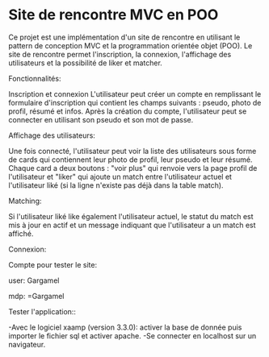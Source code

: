 # Site de rencontre MVC en POO

Ce projet est une implémentation d'un site de rencontre en utilisant le pattern de conception MVC et la programmation orientée objet (POO). Le site de rencontre permet l'inscription, la connexion, l'affichage des utilisateurs et la possibilité de liker et matcher.

Fonctionnalités:

Inscription et connexion
L'utilisateur peut créer un compte en remplissant le formulaire d'inscription qui contient les champs suivants : pseudo, photo de profil, résumé et infos. Après la création du compte, l'utilisateur peut se connecter en utilisant son pseudo et son mot de passe.

Affichage des utilisateurs:

Une fois connecté, l'utilisateur peut voir la liste des utilisateurs sous forme de cards qui contiennent leur photo de profil, leur pseudo et leur résumé. Chaque card a deux boutons : "voir plus" qui renvoie vers la page profil de l'utilisateur et "liker" qui ajoute un match entre l'utilisateur actuel et l'utilisateur liké (si la ligne n'existe pas déjà dans la table match).

Matching:

Si l'utilisateur liké like également l'utilisateur actuel, le statut du match est mis à jour en actif et un message indiquant que l'utilisateur a un match est affiché.

Connexion:

Compte pour tester le site:

user: Gargamel

mdp: =Gargamel

Tester l'application::

-Avec le logiciel xaamp (version 3.3.0): activer la base de donnée puis importer le fichier sql et activer apache.
-Se connecter en localhost sur un navigateur.

